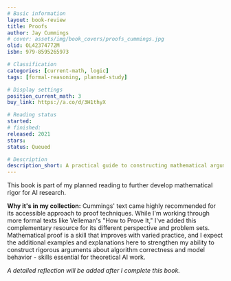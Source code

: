 ```yaml
---
# Basic information
layout: book-review
title: Proofs
author: Jay Cummings
# cover: assets/img/book_covers/proofs_cummings.jpg
olid: OL42374772M
isbn: 979-8595265973

# Classification
categories: [current-math, logic]
tags: [formal-reasoning, planned-study]

# Display settings
position_current_math: 3
buy_link: https://a.co/d/3H1thyX

# Reading status
started: 
# finished: 
released: 2021
stars: 
status: Queued

# Description
description_short: A practical guide to constructing mathematical arguments with clarity and precision.
---
```


This book is part of my planned reading to further develop mathematical rigor for AI research.

**Why it's in my collection:** Cummings' text came highly recommended for its accessible approach to proof techniques. While I'm working through more formal texts like Velleman's "How to Prove It," I've added this complementary resource for its different perspective and problem sets. Mathematical proof is a skill that improves with varied practice, and I expect the additional examples and explanations here to strengthen my ability to construct rigorous arguments about algorithm correctness and model behavior - skills essential for theoretical AI work.

*A detailed reflection will be added after I complete this book.*